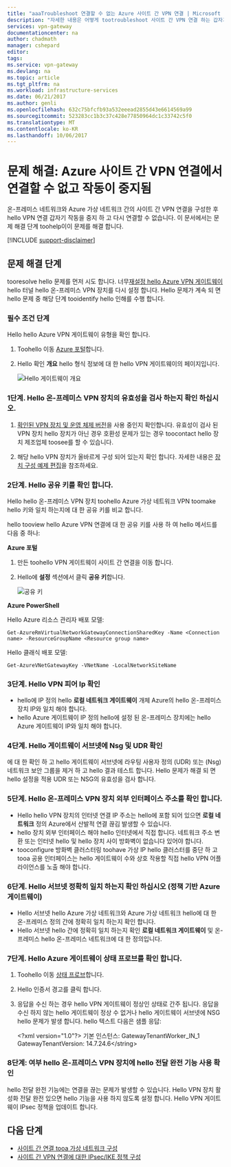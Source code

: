 ```yaml
---
title: "aaaTroubleshoot 연결할 수 없는 Azure 사이트 간 VPN 연결 | Microsoft Docs"
description: "자세한 내용은 어떻게 tootroubleshoot 사이트 간 VPN 연결 하는 갑자기 작동을 중단 하 고 다시 연결할 수 없습니다."
services: vpn-gateway
documentationcenter: na
author: chadmath
manager: cshepard
editor: 
tags: 
ms.service: vpn-gateway
ms.devlang: na
ms.topic: article
ms.tgt_pltfrm: na
ms.workload: infrastructure-services
ms.date: 06/21/2017
ms.author: genli
ms.openlocfilehash: 632c75bfcfb93a532eeead2855d43e6614569a99
ms.sourcegitcommit: 523283cc1b3c37c428e77850964dc1c33742c5f0
ms.translationtype: MT
ms.contentlocale: ko-KR
ms.lasthandoff: 10/06/2017
---
```

# <a name="troubleshooting-an-azure-site-to-site-vpn-connection-cannot-connect-and-stops-working"></a>문제 해결: Azure 사이트 간 VPN 연결에서 연결할 수 없고 작동이 중지됨

온-프레미스 네트워크와 Azure 가상 네트워크 간의 사이트 간 VPN 연결을 구성한 후 hello VPN 연결 갑자기 작동을 중지 하 고 다시 연결할 수 없습니다. 이 문서에서는 문제 해결 단계 toohelp이이 문제를 해결 합니다. 

[!INCLUDE [support-disclaimer](../../includes/support-disclaimer.md)]

## <a name="troubleshooting-steps"></a>문제 해결 단계

tooresolve hello 문제를 먼저 시도 합니다. 너무[재설정 hello Azure VPN 게이트웨이](vpn-gateway-resetgw-classic.md) hello 터널 hello 온-프레미스 VPN 장치를 다시 설정 합니다. Hello 문제가 계속 되 면 hello 문제 중 해당 단계 tooidentify hello 인해를 수행 합니다.

### <a name="prerequisite-step"></a>필수 조건 단계

Hello hello Azure VPN 게이트웨이 유형을 확인 합니다.

1. Toohello 이동 [Azure 포털](https://portal.azure.com)합니다.

2. Hello 확인 **개요** hello 형식 정보에 대 한 hello VPN 게이트웨이의 페이지입니다.
    
    ![Hello 게이트웨이 개요](media\vpn-gateway-troubleshoot-site-to-site-cannot-connect\gatewayoverview.png)

### <a name="step-1-check-whether-hello-on-premises-vpn-device-is-validated"></a>1단계. Hello 온-프레미스 VPN 장치의 유효성을 검사 하는지 확인 하십시오.

1. [확인된 VPN 장치 및 운영 체제 버전](vpn-gateway-about-vpn-devices.md#devicetable)을 사용 중인지 확인합니다. 유효성이 검사 된 VPN 장치 hello 장치가 아닌 경우 호환성 문제가 있는 경우 toocontact hello 장치 제조업체 toosee를 할 수 있습니다.

2. 해당 hello VPN 장치가 올바르게 구성 되어 있는지 확인 합니다. 자세한 내용은 [장치 구성 예제 편집](/vpn-gateway-about-vpn-devices.md#editing)을 참조하세요.

### <a name="step-2-verify-hello-shared-key"></a>2단계. Hello 공유 키를 확인 합니다.

Hello hello 온-프레미스 VPN 장치 toohello Azure 가상 네트워크 VPN toomake hello 키와 일치 하는지에 대 한 공유 키를 비교 합니다. 

hello tooview hello Azure VPN 연결에 대 한 공유 키를 사용 하 여 hello 메서드를 다음 중 하나:

**Azure 포털**

1. 만든 toohello VPN 게이트웨이 사이트 간 연결을 이동 합니다.

2. Hello에 **설정** 섹션에서 클릭 **공유 키**합니다.
    
    ![공유 키](media/vpn-gateway-troubleshoot-site-to-site-cannot-connect/sharedkey.png)

**Azure PowerShell**

Hello Azure 리소스 관리자 배포 모델:

    Get-AzureRmVirtualNetworkGatewayConnectionSharedKey -Name <Connection name> -ResourceGroupName <Resource group name>

Hello 클래식 배포 모델:

    Get-AzureVNetGatewayKey -VNetName -LocalNetworkSiteName

### <a name="step-3-verify-hello-vpn-peer-ips"></a>3단계. Hello VPN 피어 Ip 확인

-   hello에 IP 정의 hello **로컬 네트워크 게이트웨이** 개체 Azure의 hello 온-프레미스 장치 IP와 일치 해야 합니다.
-   hello Azure 게이트웨이 IP 정의 hello에 설정 된 온-프레미스 장치에는 hello Azure 게이트웨이 IP와 일치 해야 합니다.

### <a name="step-4-check-udr-and-nsgs-on-hello-gateway-subnet"></a>4단계. Hello 게이트웨이 서브넷에 Nsg 및 UDR 확인

에 대 한 확인 하 고 hello 게이트웨이 서브넷에 라우팅 사용자 정의 (UDR) 또는 (Nsg) 네트워크 보안 그룹을 제거 하 고 hello 결과 테스트 합니다. Hello 문제가 해결 되 면 hello 설정을 적용 UDR 또는 NSG의 유효성을 검사 합니다.

### <a name="step-5-check-hello-on-premises-vpn-device-external-interface-address"></a>5단계. Hello 온-프레미스 VPN 장치 외부 인터페이스 주소를 확인 합니다.

- Hello hello VPN 장치의 인터넷 연결 IP 주소는 hello에 포함 되어 있으면 **로컬 네트워크** 정의 Azure에서 산발적 연결 끊김 발생할 수 있습니다.
- hello 장치 외부 인터페이스 해야 hello 인터넷에서 직접 합니다. 네트워크 주소 변환 또는 인터넷 hello 및 hello 장치 사이 방화벽이 없습니다 있어야 합니다.
- tooconfigure 방화벽 클러스터링 toohave 가상 IP hello 클러스터를 중단 하 고 tooa 공용 인터페이스는 hello 게이트웨이 수와 상호 작용할 직접 hello VPN 어플라이언스를 노출 해야 합니다.

### <a name="step-6-verify-that-hello-subnets-match-exactly-azure-policy-based-gateways"></a>6단계. Hello 서브넷 정확히 일치 하는지 확인 하십시오 (정책 기반 Azure 게이트웨이)

-   Hello 서브넷 hello Azure 가상 네트워크와 Azure 가상 네트워크 hello에 대 한 온-프레미스 정의 간에 정확히 일치 하는지 확인 합니다.
-   Hello 서브넷 hello 간에 정확히 일치 하는지 확인 **로컬 네트워크 게이트웨이** 및 온-프레미스 hello 온-프레미스 네트워크에 대 한 정의입니다.

### <a name="step-7-verify-hello-azure-gateway-health-probe"></a>7단계. Hello Azure 게이트웨이 상태 프로브를 확인 합니다.

1. Toohello 이동 [상태 프로브](https://&lt;YourVirtualNetworkGatewayIP&gt;:8081/healthprobe)합니다.

2. Hello 인증서 경고를 클릭 합니다.
3. 응답을 수신 하는 경우 hello VPN 게이트웨이 정상인 상태로 간주 됩니다. 응답을 수신 하지 않는 hello 게이트웨이 정상 수 없거나 hello 게이트웨이 서브넷에 NSG hello 문제가 발생 합니다. hello 텍스트 다음은 샘플 응답:

    &lt;?xml version="1.0"?>  <string xmlns="http://schemas.microsoft.com/2003/10/Serialization/">기본 인스턴스: GatewayTenantWorker_IN_1 GatewayTenantVersion: 14.7.24.6</string&gt;

### <a name="step-8-check-whether-hello-on-premises-vpn-device-has-hello-perfect-forward-secrecy-feature-enabled"></a>8단계: 여부 hello 온-프레미스 VPN 장치에 hello 전달 완전 기능 사용 확인

hello 전달 완전 기능에는 연결을 끊는 문제가 발생할 수 있습니다. Hello VPN 장치 활성화 전달 완전 있으면 hello 기능을 사용 하지 않도록 설정 합니다. Hello VPN 게이트웨이 IPsec 정책을 업데이트 합니다.

## <a name="next-steps"></a>다음 단계

-   [사이트 간 연결 tooa 가상 네트워크 구성](vpn-gateway-howto-site-to-site-resource-manager-portal.md)
-   [사이트 간 VPN 연결에 대한 IPsec/IKE 정책 구성](vpn-gateway-ipsecikepolicy-rm-powershell.md)
